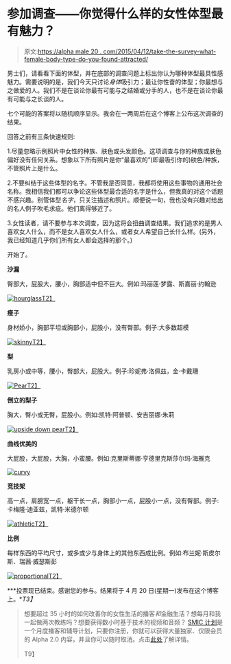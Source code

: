 # 参加调查——你觉得什么样的女性体型最有魅力？

> 原文:[https://alpha male 20 . com/2015/04/12/take-the-survey-what-female-body-type-do-you-found-attracted/](https://alphamale20.com/2015/04/12/take-the-survey-what-female-body-type-do-you-find-most-attractive/)

男士们，请看看下面的体型，并在底部的调查问题上标出你认为哪种体型最具性感魅力。需要说明的是，我们今天只讨论*身体*吸引力；最让你性奋的体型；你最想与之做爱的人。我们不是在谈论你最有可能与之结婚或分手的人，也不是在谈论你最有可能与之长谈的人。

七个可能的答案将以随机顺序显示。我会在一两周后在这个博客上公布这次调查的结果。

回答之前有三条快速规则:

1.尽量忽略示例照片中女性的种族、肤色或头发颜色。这项调查与你的种族或肤色偏好没有任何关系。想象以下所有照片是你“最喜欢的”(即最吸引你的)肤色/种族，不管照片上是什么。

2.不要纠结于这些体型的名字。不管我是否同意，我都将使用这些事物的通用社会名称。我相信我们都可以争论这些体型最合适的名字是什么，但我真的对这个话题不感兴趣。别管体型*名字*，只关注描述和照片。顺便说一句，我也没有兴趣对给出的名人例子吹毛求疵。他们离得够近了。

3.女性读者，请不要参与本次调查，因为这将会扭曲调查结果。我们追求的是男人喜欢女人什么，而不是女人喜欢女人什么，或者女人希望自己长什么样。(另外，我已经知道几乎你们所有女人都会选择的那个。)

开始了。

**沙漏**

臀部大，屁股大，腰小，胸部适中但不巨大。例如:玛丽莲·梦露、斯嘉丽·约翰逊

[![hourglass](../Images/82d8ffcc5821ea4e07dd59339ce9aa48.png)T2】](https://alphamale20.com/Staging/wp-content/uploads/2015/04/hourglass.jpg)

**瘦子**

身材娇小，胸部平坦或胸部小，屁股小，没有臀部。例子:大多数超模

[![skinny](../Images/a7b4e9a901e5561297199e915276cf15.png)T2】](https://alphamale20.com/Staging/wp-content/uploads/2015/04/skinny.jpg)

**梨**

乳房小或中等，腰小，臀部大，屁股大。例子:珍妮弗·洛佩兹，金·卡戴珊

[![Pear](../Images/8290f228cfb6f5dd6a6b16399e3edd38.png)T2】](https://alphamale20.com/Staging/wp-content/uploads/2015/04/Pear.jpg)

**倒立的梨子**

胸大，臀小或无臀，屁股小。例如:凯特·阿普顿、安吉丽娜·朱莉

[![upside down pear](../Images/daedde0efcc2c29018e81cfb12c37d73.png)T2】](https://alphamale20.com/Staging/wp-content/uploads/2015/04/upside-down-pear.jpg)

**曲线优美的**

大屁股，大屁股，大胸，小蛮腰。例如:克里斯蒂娜·亨德里克斯莎尔玛·海雅克

[![curvy](../Images/941c3ba803ec352a5e331088a81c9e0e.png)](https://alphamale20.com/Staging/wp-content/uploads/2015/04/curvy.jpg) 

**竞技架**

高一点，肩膀宽一点，躯干长一点，胸部小一点，屁股小一点，没有臀部。例子:卡梅隆·迪亚兹，凯特·米德尔顿

[![athletic](../Images/ccc714ac4e2e93306d24ab792f63872a.png)T2】](https://alphamale20.com/Staging/wp-content/uploads/2015/04/athletic.jpg)

**比例**

每样东西的平均尺寸，或多或少与身体上的其他东西成比例。例如:布兰妮·斯皮尔斯、瑞茜·威瑟斯彭

[![proportional](../Images/8d9afa7a100fc3fd4a89fd187c6295ff.png)T2】](https://alphamale20.com/Staging/wp-content/uploads/2015/04/proportional.jpg)

***投票现已结束。感谢您的参与。结果将于 4 月 20 日(星期一)发布在这个博客上。**T3】*

> 想要超过 35 小时的如何改善你的女性生活的播客*和*金融生活？想每月和我一起做两次教练吗？想要获得数小时基于技术的视频和音频？ [SMIC 计划](https://alphamale20.kartra.com/page/vIL17)是一个月度播客和辅导计划，只要你注册，你就可以获得大量独家、仅限会员的 Alpha 2.0 内容，并且你可以随时取消。点击[此处](https://alphamale20.kartra.com/page/vIL17)了解详情。
> 
> T9】
